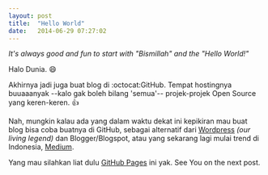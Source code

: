 ```yaml
---
layout: post
title:  "Hello World"
date:   2014-06-29 07:27:02
---
```


_It's always good and fun to start with "Bismillah" and the "Hello World!"_

Halo Dunia. :smile:

Akhirnya jadi juga buat blog di :octocat:GitHub. Tempat hostingnya buuaaanyak --kalo gak boleh bilang 'semua'-- projek-projek Open Source yang keren-keren. :+1:

Nah, mungkin kalau ada yang dalam waktu dekat ini kepikiran mau buat blog bisa coba buatnya di GitHub, sebagai alternatif dari [Wordpress](https://wordpress.com/) _(our living legend)_ dan Blogger/Blogspot, atau yang sekarang lagi mulai trend di Indonesia, [Medium](https://medium.com/).

Yang mau silahkan liat dulu [GitHub Pages](https://pages.github.com/) ini yak. See You on the next post.

